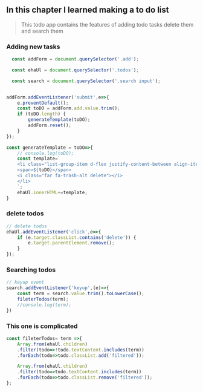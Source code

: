 ## In this chapter I learned making a to do list 
>This todo app contains the features of 
>adding todo tasks
>delete them 
>and search them

### Adding new tasks
```js
  const addForm = document.querySelector('.add');

  const ehaUl = document.querySelector('.todos');

  const search = document.querySelector('.search input');
```

```js

addForm.addEventListener('submit',e=>{
    e.preventDefault();
    const toDO = addForm.add.value.trim();
    if (toDO.length) {
        generateTemplate(toDO);
        addForm.reset();
    }
});

const generateTemplate = toDO=>{
    // console.log(toDO);
    const template=`
    <li class="list-group-item d-flex justify-content-between align-items-center">
    <span>${toDO}</span>
    <i class="far fa-trash-alt delete"></i>
    </li>
    `;
    ehaUl.innerHTML+=template;
}

```
### delete todos
``` js
// delete todos
ehaUl.addEventListener('click',e=>{
    if (e.target.classList.contains('delete')) {
        e.target.parentElement.remove();
    }
});

```

### Searching todos
```js
// keyup event 
search.addEventListener('keyup',(e)=>{
    const term = search.value.trim().toLowerCase();
    fileterTodos(term);
    //console.log(term);
})
```

### This one is complicated

```js
const fileterTodos= term =>{
    Array.from(ehaUl.children)
    .filter(todo=>!todo.textContent.includes(term))
    .forEach(todo=>todo.classList.add('filtered'));

    Array.from(ehaUl.children)
    .filter(todo=>todo.textContent.includes(term))
    .forEach(todo=>todo.classList.remove('filtered'));
};

```